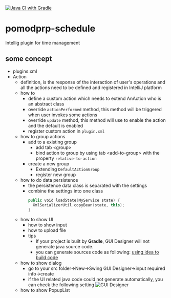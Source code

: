[![Java CI with Gradle](https://github.com/Fdslk/pomodoro-schedule/actions/workflows/gradle.yml/badge.svg)](https://github.com/Fdslk/pomodoro-schedule/actions/workflows/gradle.yml)
# pomodprp-schedule
Intellig plugin for time management

## some concept
* plugins.xml
* Action
  * definition, is the response of the interaction of user's operations
  and all the actions need to be defined and registered in IntelliJ platform
  * how to
    * define a custom action which needs to extend AnAction who is an abstract class
    * override ```actionPerformed``` method, this method will be triggered when user invokes some actions
    * override ```update``` method, this method will use to enable the action and the default is enabled
    * register custom action in ```plugin.xml```
  * how to group actions
    * add to a existing group
      * add tab \<group>
      * bind action to group by using tab \<add-to-group> with the property ```relative-to-action```
    * create a new group
      * Extending ```DefaultActionGroup```
      * register new group
  * how to do data persistence
    * the persistence data class is separated with the settings
    * combine the settings into one class
      ```kotlin
      public void loadState(MyService state) {
        XmlSerializerUtil.copyBean(state, this);
      }
      ```
  * how to show UI
    * how to show input
    * how to upload file
    * tips
      * If your project is built by **Gradle**, GUI Designer will not generate java source code.
      * you can generate sources code as following: [using idea to build code](https://www.jetbrains.com/help/idea/work-with-gradle-projects.html#delegate_build_actions)
  * how to show dialog 
    * go to your src folder->New->Swing GUI Designer->input required info->create
    * if the UI related java code could not generate automatically, you can check the following
    setting
    ![GUI Designer](https://user-images.githubusercontent.com/6279298/184563693-fbf2e41e-0dc1-471b-83dd-4a555d111f2d.png)
  * how to show PopupList
